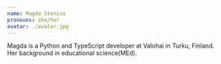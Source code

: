 ```yaml
---
name: Magda Stenius
pronouns: she/her
avatar: ./avatar.jpg
---
```


Magda is a Python and TypeScript developer at Valohai in Turku, Finland. Her background in educational science(MEd).
